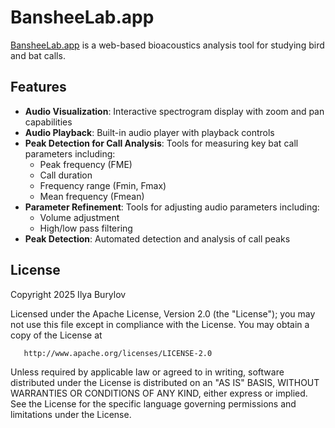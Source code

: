 # BansheeLab.app

[BansheeLab.app](https:://BansheeLab.app) is a web-based bioacoustics analysis tool for studying bird and bat calls.

## Features

- **Audio Visualization**: Interactive spectrogram display with zoom and pan capabilities
- **Audio Playback**: Built-in audio player with playback controls
- **Peak Detection for Call Analysis**: Tools for measuring key bat call parameters including:
  - Peak frequency (FME)
  - Call duration
  - Frequency range (Fmin, Fmax)
  - Mean frequency (Fmean)
- **Parameter Refinement**: Tools for adjusting audio parameters including:
  - Volume adjustment
  - High/low pass filtering
- **Peak Detection**: Automated detection and analysis of call peaks

## License

 Copyright 2025 Ilya Burylov

   Licensed under the Apache License, Version 2.0 (the "License");
   you may not use this file except in compliance with the License.
   You may obtain a copy of the License at

       http://www.apache.org/licenses/LICENSE-2.0

   Unless required by applicable law or agreed to in writing, software
   distributed under the License is distributed on an "AS IS" BASIS,
   WITHOUT WARRANTIES OR CONDITIONS OF ANY KIND, either express or implied.
   See the License for the specific language governing permissions and
   limitations under the License.
